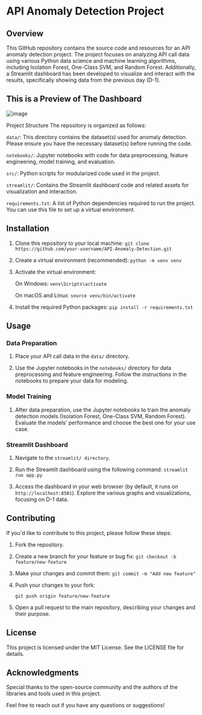 # API Anomaly Detection Project

## Overview

This GitHub repository contains the source code and resources for an API anomaly detection project. The project focuses on analyzing API call data using various Python data science and machine learning algorithms, including Isolation Forest, One-Class SVM, and Random Forest. Additionally, a Streamlit dashboard has been developed to visualize and interact with the results, specifically showing data from the previous day (D-1).

## This is a Preview of The Dashboard
![image](https://github.com/Prime-AI28/API-Anomaly-Detector/assets/67257584/7dbf48a0-1eb5-4667-a781-44c177facf9c)


Project Structure
The repository is organized as follows:

`data/`: This directory contains the dataset(s) used for anomaly detection. Please ensure you have the necessary dataset(s) before running the code.

`notebooks/`: Jupyter notebooks with code for data preprocessing, feature engineering, model training, and evaluation.

`src/`: Python scripts for modularized code used in the project.

`streamlit/`: Contains the Streamlit dashboard code and related assets for visualization and interaction.

`requirements.txt`: A list of Python dependencies required to run the project. You can use this file to set up a virtual environment.

## Installation
1. Clone this repository to your local machine:
    ```git clone https://github.com/your-username/API-Anomaly-Detection.git```

2. Create a virtual environment (recommended):
    ```python -m venv venv```

3. Activate the virtual environment:

    On Windows:
        ```venv\Scripts\activate```
   
    On macOS and Linux:
        ```source venv/bin/activate```

5. Install the required Python packages:
    ```pip install -r requirements.txt```

## Usage

### Data Preparation

1. Place your API call data in the `data/` directory.

2. Use the Jupyter notebooks in the `notebooks/` directory for data preprocessing and feature engineering. Follow the instructions in the notebooks to prepare your data for modeling.

### Model Training
1. After data preparation, use the Jupyter notebooks to train the anomaly detection models (Isolation Forest, One-Class SVM, Random Forest). Evaluate the models' performance and choose the best one for your use case.

### Streamlit Dashboard
1. Navigate to the `streamlit/ directory`.

2. Run the Streamlit dashboard using the following command:
    ```streamlit run app.py```
3. Access the dashboard in your web browser (by default, it runs on `http://localhost:8501`). Explore the various graphs and visualizations, focusing on D-1 data.

## Contributing
If you'd like to contribute to this project, please follow these steps:

1. Fork the repository.

2. Create a new branch for your feature or bug fix:
    ```git checkout -b feature/new-feature```

3. Make your changes and commit them:
    ```git commit -m "Add new feature"```

4. Push your changes to your fork:

    ```git push origin feature/new-feature```

5. Open a pull request to the main repository, describing your changes and their purpose.

## License
This project is licensed under the MIT License. See the LICENSE file for details.

## Acknowledgments
Special thanks to the open-source community and the authors of the libraries and tools used in this project.

Feel free to reach out if you have any questions or suggestions!
